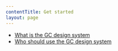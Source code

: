 ```yaml
---
contentTitle: Get started
layout: page
---
```

- [What is the GC design system](./what-is-the-gc-design-system.html)
- [Who should use the GC design system](./who-should-use-the-gc-design-system.html)
